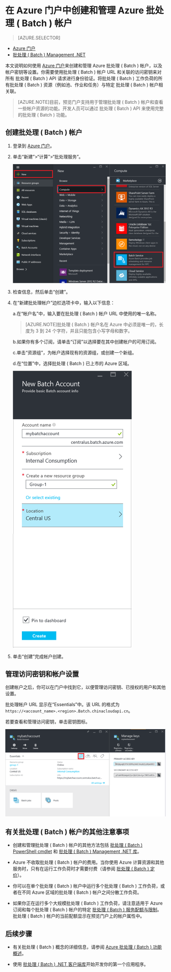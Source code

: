 <properties
	pageTitle="创建 Azure 批处理 ( Batch ) 帐户 | Windows Azure"
	description="了解如何在 Azure 门户中创建 Azure 批处理 ( Batch ) 帐户，以便在云中运行大规模并行工作负荷"
	services="Batch"
	documentationCenter=""
	authors="dlepow"
	manager="timlt"
	editor=""/>

<tags
	ms.service="Batch"
	ms.date="10/26/2015"
	wacn.date="12/31/2015"/>



# 在 Azure 门户中创建和管理 Azure 批处理 ( Batch ) 帐户

> [AZURE.SELECTOR]
- [Azure 门户](/documentation/articles/Batch-account-create-portal)
- [批处理 ( Batch ) Management .NET](/documentation/articles/Batch-management-dotnet)

本文说明如何使用 [Azure 门户](https://manage.windowsazure.cn)来创建和管理 Azure 批处理 ( Batch ) 帐户，以及帐户密钥等设置。你需要使用批处理 ( Batch ) 帐户 URL 和关联的访问密钥来对所有 批处理 ( Batch ) API 请求进行身份验证。将批处理 ( Batch ) 工作负荷的所有批处理 ( Batch ) 资源（例如池、作业和任务）与特定 批处理 ( Batch ) 帐户相关联。

>[AZURE.NOTE]目前，预览门户支持用于管理批处理 ( Batch ) 帐户和查看一些帐户资源的功能。开发人员可以通过 批处理 ( Batch ) API 来使用完整的批处理 ( Batch ) 功能。

## 创建批处理 ( Batch ) 帐户

1. 登录到 [Azure 门户](https://manage.windowsazure.cn)。

2. 单击“新建”>“计算”>“批处理服务”。

	![应用商店中的批处理 ( Batch ) ][marketplace_portal]

3. 检查信息，然后单击“创建”。

4. 在“新建批处理帐户”边栏选项卡中，输入以下信息：

	a.在“帐户名”中，输入要在批处理 ( Batch ) 帐户 URL 中使用的唯一名称。

	>[AZURE.NOTE]批处理 ( Batch ) 帐户名在 Azure 中必须是唯一的，长度为 3 到 24 个字符，并且只能包含小写字母和数字。

	b.如果你有多个订阅，请单击“订阅”以选择要在其中创建帐户的可用订阅。

	c.单击“资源组”，为帐户选择现有的资源组，或创建一个新组。

	d.在“位置”中，选择批处理 ( Batch ) 已上市的 Azure 区域。

	![创建批处理帐户][account_portal]

5. 单击“创建”完成帐户创建。

## 管理访问密钥和帐户设置
创建帐户之后，你可以在门户中找到它，以便管理访问密钥、已授权的用户和其他设置。

批处理帐户 URL 显示在“Essentials”中。该 URL 的格式为 `https://<account_name>.<region>.Batch.chinacloudapi.cn`。

若要查看和管理访问密钥，单击密钥图标。

![批处理帐户密钥][account_keys]

## 有关批处理 ( Batch ) 帐户的其他注意事项

* 创建和管理批处理 ( Batch ) 帐户的其他方法包括 [批处理 ( Batch ) PowerShell cmdlet](/documentation/articles/Batch-powershell-cmdlets-get-started) 和 [批处理 ( Batch ) Management .NET 库](http://www.nuget.org/packages/Microsoft.Azure.Management.Batch/)。


* Azure 不收取批处理 ( Batch ) 帐户的费用。当你使用 Azure 计算资源和其他服务时，只有在运行工作负荷时才需要付费（请参阅 [批处理 ( Batch ) 定价](/pricing/details/Batch/)）。

* 你可以在单个批处理 ( Batch ) 帐户中运行多个批处理 ( Batch ) 工作负荷，或者在不同 Azure 区域的批处理 ( Batch ) 帐户之间分散工作负荷。

* 如果你正在运行多个大规模批处理 ( Batch ) 工作负荷，请注意适用于 Azure 订阅和每个批处理 ( Batch ) 帐户的特定 [批处理 ( Batch ) 服务配额与限制](/documentation/articles/Batch-quota-limit)。批处理 ( Batch ) 帐户的当前配额显示在预览门户上的帐户属性中。

## 后续步骤

* 有关批处理 ( Batch ) 概念的详细信息，请参阅 [Azure 批处理 ( Batch ) 功能概述](/documentation/articles/Batch-api-basics)。

* 使用 [批处理 ( Batch ) .NET 客户端库](/documentation/articles/Batch-dotnet-get-started)开始开发你的第一个应用程序。

[marketplace_portal]: ./media/batch-account-create-portal/marketplace_Batch.PNG
[account_portal]: ./media/batch-account-create-portal/Batch_acct_portal.png
[account_keys]: ./media/batch-account-create-portal/account_keys.PNG

<!---HONumber=Mooncake_1221_2015-->